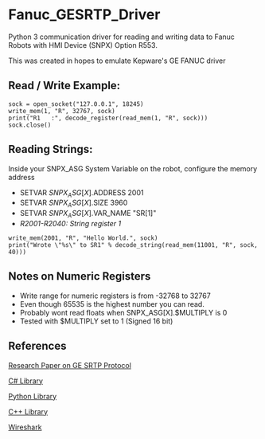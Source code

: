 # Fanuc_GESRTP_Driver
Python 3 communication driver for reading and writing data to Fanuc Robots with HMI Device (SNPX) Option R553.

This was created in hopes to emulate Kepware's GE FANUC driver



## Read / Write Example:
```
sock = open_socket("127.0.0.1", 18245)
write_mem(1, "R", 32767, sock)
print("R1   :", decode_register(read_mem(1, "R", sock)))
sock.close()
```



## Reading Strings:
Inside your SNPX_ASG System Variable on the robot, configure the memory address

- SETVAR $SNPX_ASG[X].$ADDRESS 2001
- SETVAR $SNPX_ASG[X].$SIZE 3960    
- SETVAR $SNPX_ASG[X].$VAR_NAME "SR[1]"    
- *R2001-R2040: String register 1*
    
```
write_mem(2001, "R", "Hello World.", sock)
print("Wrote \"%s\" to SR1" % decode_string(read_mem(11001, "R", sock, 40)))
```



## Notes on Numeric Registers
- Write range for numeric registers is from -32768 to 32767
- Even though 65535 is the highest number you can read.
- Probably wont read floats when SNPX_ASG[X].$MULTIPLY is 0
- Tested with $MULTIPLY set to 1 (Signed 16 bit)



## References
[Research Paper on GE SRTP Protocol](https://www.sciencedirect.com/science/article/pii/S1742287617301925?via%3Dihub)

[C# Library](https://github.com/kkuba91/uGESRTP)

[Python Library](https://github.com/TheMadHatt3r/ge-ethernet-SRTP)

[C++ Library](https://github.com/sharonh102/gesrtp_session_simulator)

[Wireshark](https://www.wireshark.org/)
